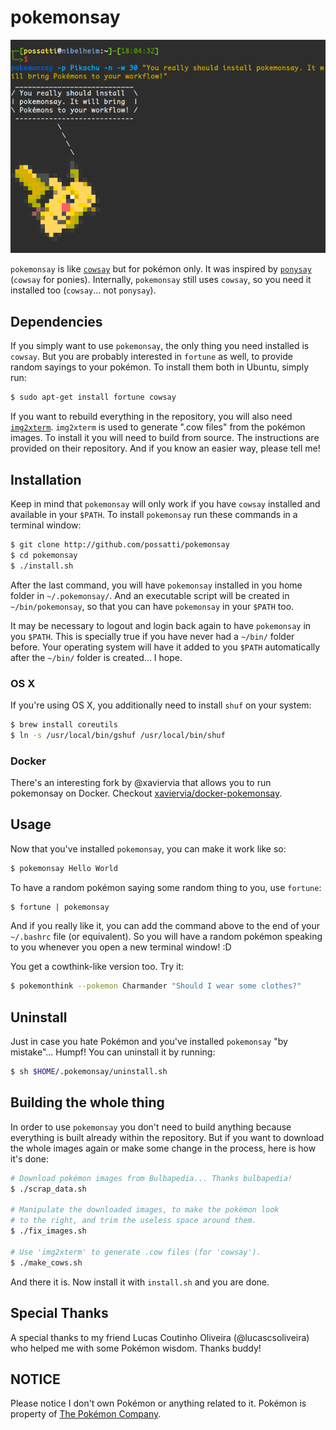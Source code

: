 pokemonsay
==========

![You should try pokemonsay!](example.png)

`pokemonsay` is like [`cowsay`][cowsay] but for pokémon only. It was inspired by [`ponysay`][ponysay] (`cowsay` for ponies). Internally, `pokemonsay` still uses `cowsay`, so you need it installed too (`cowsay`... not `ponysay`).

## Dependencies

If you simply want to use `pokemonsay`, the only thing you need installed is `cowsay`. But you are probably interested in `fortune` as well, to provide random sayings to your pokémon. To install them both in Ubuntu, simply run:

```bash
$ sudo apt-get install fortune cowsay
```

If you want to rebuild everything in the repository, you will also need [`img2xterm`][img2xterm]. `img2xterm` is used to generate ".cow files" from the pokémon images. To install it you will need to build from source. The instructions are provided on their repository. And if you know an easier way, please tell me!

## Installation

Keep in mind that `pokemonsay` will only work if you have `cowsay` installed and available in your `$PATH`. To install `pokemonsay` run these commands in a terminal window:

```bash
$ git clone http://github.com/possatti/pokemonsay
$ cd pokemonsay
$ ./install.sh
```

After the last command, you will have `pokemonsay` installed in you home folder in `~/.pokemonsay/`. And an executable script will be created in `~/bin/pokemonsay`, so that you can have `pokemonsay` in your `$PATH` too.

It may be necessary to logout and login back again to have `pokemonsay` in you `$PATH`. This is specially true if you have never had a `~/bin/` folder before. Your operating system will have it added to you `$PATH` automatically after the `~/bin/` folder is created... I hope.

### OS X

If you're using OS X, you additionally need to install `shuf` on your system:

```bash
$ brew install coreutils
$ ln -s /usr/local/bin/gshuf /usr/local/bin/shuf
```

### Docker

There's an interesting fork by @xaviervia that allows you to run pokemonsay on Docker. Checkout [xaviervia/docker-pokemonsay](https://github.com/xaviervia/docker-pokemonsay).

## Usage

Now that you've installed `pokemonsay`, you can make it work like so:

```bash
$ pokemonsay Hello World
```

To have a random pokémon saying some random thing to you, use `fortune`:

```bash
$ fortune | pokemonsay
```

And if you really like it, you can add the command above to the end of your `~/.bashrc` file (or equivalent). So you will have a random pokémon speaking to you whenever you open a new terminal window! :D

You get a cowthink-like version too. Try it:

```bash
$ pokemonthink --pokemon Charmander "Should I wear some clothes?"
```

## Uninstall

Just in case you hate Pokémon and you've installed `pokemonsay` "by mistake"... Humpf! You can uninstall it by running:

```bash
$ sh $HOME/.pokemonsay/uninstall.sh
```

## Building the whole thing

In order to use `pokemonsay` you don't need to build anything because everything is built already within the repository. But if you want to download the whole images again or make some change in the process, here is how it's done:

```bash
# Download pokémon images from Bulbapedia... Thanks bulbapedia!
$ ./scrap_data.sh

# Manipulate the downloaded images, to make the pokémon look
# to the right, and trim the useless space around them.
$ ./fix_images.sh

# Use 'img2xterm' to generate .cow files (for 'cowsay').
$ ./make_cows.sh
```

And there it is. Now install it with `install.sh` and you are done.

## Special Thanks

A special thanks to my friend Lucas Coutinho Oliveira (@lucascsoliveira) who helped me with some Pokémon wisdom. Thanks buddy!

## NOTICE

Please notice I don't own Pokémon or anything related to it. Pokémon is property of [The Pokémon Company][the-pokemon-company].

[img2xterm]: https://github.com/rossy/img2xterm
[cowsay]: https://en.wikipedia.org/wiki/Cowsay
[ponysay]: https://github.com/erkin/ponysay
[the-pokemon-company]: https://en.wikipedia.org/wiki/The_Pok%C3%A9mon_Company
